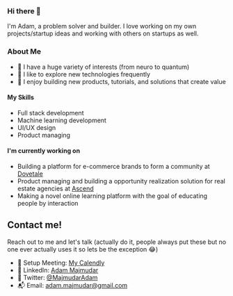 ### Hi there 👋

I'm Adam, a problem solver and builder. I love working on my own projects/startup ideas and working with others on startups as well. 

### About Me
- 🧠 I have a huge variety of interests (from neuro to quantum)
- 🚀 I like to explore new technologies frequently
- 🔨 I enjoy building new products, tutorials, and solutions that create value

#### My Skills
- Full stack development
- Machine learning development
- UI/UX design
- Product managing

#### I'm currently working on
- Building a platform for e-commerce brands to form a community at [Dovetale](https://dovetale.com)
- Product managing and building a opportunity realization solution for real estate agencies at [Ascend](ascendbuild.co)
- Making a novel online learning platform with the goal of educating people by interaction

## Contact me!
Reach out to me and let's talk (actually do it, people always put these but no one ever actually uses it so lets be the exception 😂)
- 🧳 Setup Meeting: [My Calendly](https://calendly.com/adam-maj)
- 🌱 LinkedIn: [Adam Majmudar](https://www.linkedin.com/in/adam-majmudar-24b596194/)
- 🦩 Twitter: [@MajmudarAdam](https://twitter.com/MajmudarAdam)
- 📬 Email: [adam.majmudar@gmail.com](mailto:adam.majmudar@gmail.com)

<!--
**adam-maj/adam-maj** is a ✨ _special_ ✨ repository because its `README.md` (this file) appears on your GitHub profile.

Here are some ideas to get you started:

- 🔭 I’m currently working on ...
- 🌱 I’m currently learning ...
- 👯 I’m looking to collaborate on ...
- 🤔 I’m looking for help with ...
- 💬 Ask me about ...
- 📫 How to reach me: ...
- 😄 Pronouns: ...
- ⚡ Fun fact: ...
-->
